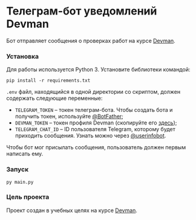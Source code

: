# Телеграм-бот уведомлений Devman
Бот отправляет сообщения о проверках работ на курсе [Devman](https://dvmn.org).
### Установка
Для работы используется Python 3. Установите библиотеки командой:
```
pip install -r requirements.txt
```
`.env` файл, находящийся в одной директории со скриптом, должен содержать следующие переменные:
- `TELEGRAM_TOKEN` – токен телеграм-бота. Чтобы создать бота и получить токен, используйте [@BotFather](https://telegram.me/BotFather);
- `DEVMAN_TOKEN` – токен профиля Devman (скопируйте его [здесь](https://dvmn.org/api/docs/));
- `TELEGRAM_CHAT_ID` – ID пользователя Telegram, которому будет приходить сообщения. Узнать можно через [@userinfobot](https://telegram.me/userinfobot/).  

Чтобы бот мог присылать сообщения, пользователь должен первым написать ему.
### Запуск
```
py main.py
```
### Цель проекта
Проект создан в учебных целях на курсе [Devman](https://dvmn.org).
